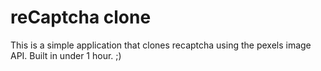 # reCaptcha clone

This is a simple application that clones recaptcha using the pexels image API.
Built in under 1 hour. ;)
